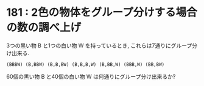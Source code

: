 # 181 : 2色の物体をグループ分けする場合の数の調べ上げ

3つの黒い物 B と1つの白い物 W を持っているとき, これらは7通りにグループ分け出来る.

```text
(BBBW) (B,BBW) (B,B,BW) (B,B,B,W) (B,BB,W) (BBB,W) (BB,BW)
```

60個の黒い物 B と40個の白い物 W は何通りにグループ分け出来るか?

